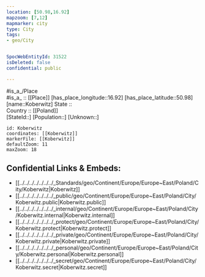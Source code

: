 ```yaml
---
location: [50.98,16.92] 
mapzoom: [7,12] 
mapmarker: city 
type: City
tags:
- geo/City


SpocWebEntityId: 31522
isDeleted: false
confidential: public

---
```

#is_a_/Place  
#is_a_ :: [[Place]] 
[has_place_longitude::16.92] 
[has_place_latitude::50.98] 
[name::Koberwitz] 
State ::  
Country :: [[Poland]]  
[StateId::] 
[Population::] 
[Unknown::] 


```leaflet
id: Koberwitz
coordinates: [[Koberwitz]] 
markerFile: [[Koberwitz]] 
defaultZoom: 11 
maxZoom: 18
```


## Confidential Links & Embeds: 
- [[../../../../../../../_Standards/geo/Continent/Europe/Europe~East/Poland/City/Koberwitz|Koberwitz]] 
- [[../../../../../../../_public/geo/Continent/Europe/Europe~East/Poland/City/Koberwitz.public|Koberwitz.public]] 
- [[../../../../../../../_internal/geo/Continent/Europe/Europe~East/Poland/City/Koberwitz.internal|Koberwitz.internal]] 
- [[../../../../../../../_protect/geo/Continent/Europe/Europe~East/Poland/City/Koberwitz.protect|Koberwitz.protect]] 
- [[../../../../../../../_private/geo/Continent/Europe/Europe~East/Poland/City/Koberwitz.private|Koberwitz.private]] 
- [[../../../../../../../_personal/geo/Continent/Europe/Europe~East/Poland/City/Koberwitz.personal|Koberwitz.personal]] 
- [[../../../../../../../_secret/geo/Continent/Europe/Europe~East/Poland/City/Koberwitz.secret|Koberwitz.secret]] 
